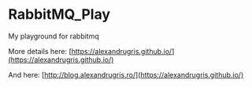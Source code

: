 # RabbitMQ_Play
My playground for rabbitmq

More details here: [https://alexandrugris.github.io/](https://alexandrugris.github.io/)

And here: [http://blog.alexandrugris.ro/](https://alexandrugris.github.io/)

